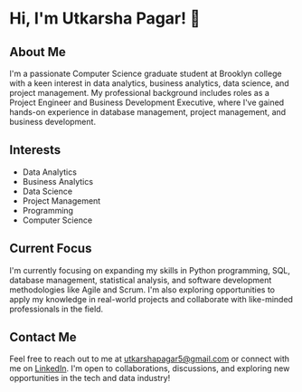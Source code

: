 # Hi, I'm Utkarsha Pagar! 👋

## About Me
I'm a passionate Computer Science graduate student at Brooklyn college with a keen interest in data analytics, business analytics, data science, and project management. My professional background includes roles as a Project Engineer and Business Development Executive, where I've gained hands-on experience in database management, project management, and business development.

## Interests
- Data Analytics
- Business Analytics
- Data Science
- Project Management
- Programming
- Computer Science

## Current Focus
I'm currently focusing on expanding my skills in Python programming, SQL, database management, statistical analysis, and software development methodologies like Agile and Scrum. I'm also exploring opportunities to apply my knowledge in real-world projects and collaborate with like-minded professionals in the field.

## Contact Me
Feel free to reach out to me at utkarshapagar5@gmail.com or connect with me on [LinkedIn](linkedin.com/in/utkarsha-p-751a37270). I'm open to collaborations, discussions, and exploring new opportunities in the tech and data industry!

<!---
Utkarshapagar/Utkarshapagar is a ✨ special ✨ repository because its `README.md` (this file) appears on your GitHub profile.
You can click the Preview link to take a look at your changes.
--->
